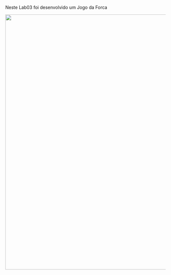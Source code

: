 Neste Lab03 foi desenvolvido um Jogo da Forca

<center><img src="https://user-images.githubusercontent.com/61481422/104022179-b5b2ab00-519e-11eb-9316-f3ecf2e647f0.jpg" alt="" width="800"></center>